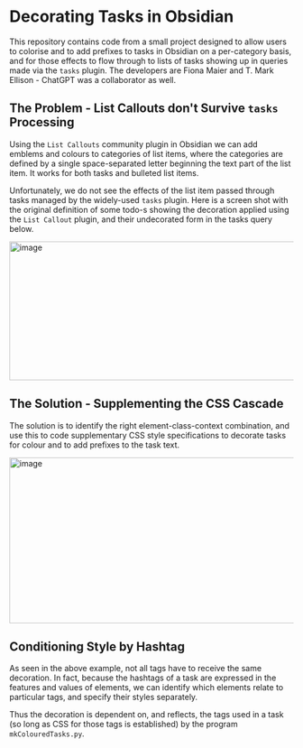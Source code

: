 # Decorating Tasks in Obsidian

This repository contains code from a small project designed to allow users to colorise and to add prefixes to tasks in Obsidian on a per-category basis, and for those effects to flow through to lists of tasks showing up in queries made via the `tasks` plugin.
The developers are Fiona Maier and T. Mark Ellison - ChatGPT was a collaborator as well.

## The Problem - List Callouts don't Survive `tasks` Processing

Using the `List Callouts` community plugin in Obsidian we can add emblems and colours to categories of list items, where the categories are defined by a single space-separated letter beginning the text part of the list item. It works for both tasks and bulleted list items.

Unfortunately, we do not see the effects of the list item passed through tasks managed by the widely-used `tasks` plugin. Here is a screen shot with the original definition of some todo-s showing the decoration applied using the `List Callout` plugin, and their undecorated form in the tasks query below.

<img width="881" height="246" alt="image" src="https://github.com/user-attachments/assets/a9580aab-970b-44ab-9eda-1d527d34808a" />


## The Solution - Supplementing the CSS Cascade

The solution is to identify the right element-class-context combination, and use this to code supplementary CSS style specifications to decorate tasks for colour and to add prefixes to the task text.

<img width="881" height="294" alt="image" src="https://github.com/user-attachments/assets/30cd0f88-c3de-46b0-bf0c-9d3d77f9bedc" />

## Conditioning Style by Hashtag

As seen in the above example, not all tags have to receive the same decoration. In fact, because the hashtags of a task are expressed in the features and values of elements, we can identify which elements relate to particular tags, and specify their styles separately.

Thus the decoration is dependent on, and reflects, the tags used in a task (so long as CSS for those tags is established) by the program `mkColouredTasks.py`.

